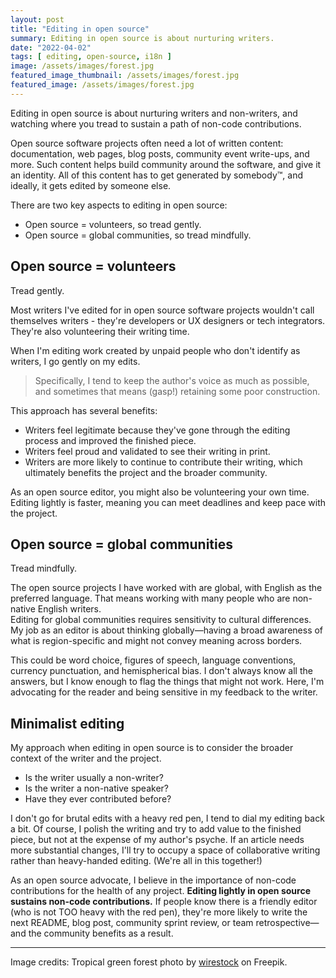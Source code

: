 ```yaml
---
layout: post
title: "Editing in open source"
summary: Editing in open source is about nurturing writers.
date: "2022-04-02"
tags: [ editing, open-source, i18n ]
image: /assets/images/forest.jpg
featured_image_thumbnail: /assets/images/forest.jpg
featured_image: /assets/images/forest.jpg
---
```


Editing in open source is about nurturing writers and non-writers, and watching where you tread to sustain a path of non-code contributions.

Open source software projects often need a lot of written content: documentation, web pages, blog posts, community event write-ups, and more. Such 
content helps build community around the software, and give it an identity. All of this content has to get generated by somebody™, and ideally, it 
gets edited by someone else.

There are two key aspects to editing in open source:
* Open source = volunteers, so tread gently.
* Open source = global communities, so tread mindfully.

## Open source = volunteers

Tread gently.  

Most writers I've edited for in open source software projects wouldn't call themselves writers - they're developers or UX designers or tech integrators. 
They're also volunteering their writing time.

When I'm editing work created by unpaid people who don't identify as writers, I go gently on my edits. 

> Specifically, I tend to keep the author's voice as much as possible, and sometimes that means (gasp!) retaining some poor construction. 

This approach has several benefits:

* Writers feel legitimate because they've gone through the editing process and improved the finished piece.
* Writers feel proud and validated to see their writing in print.
* Writers are more likely to continue to contribute their writing, which ultimately benefits the project and the broader community.

As an open source editor, you might also be volunteering your own time. Editing lightly is faster, meaning you can meet deadlines and keep pace with the project. 


## Open source = global communities

Tread mindfully. 

The open source projects I have worked with are global, with English as the preferred language. That means working with many people who are non-native English writers.  
Editing for global communities requires sensitivity to cultural differences. My job as an editor is about thinking globally—having a broad awareness of what is 
region-specific and might not convey meaning across borders. 

This could be word choice, figures of speech, language conventions, currency punctuation, and hemispherical bias. I don't always know all the answers, but I 
know enough to flag the things that might not work. Here, I'm advocating for the reader and being sensitive in my feedback to the writer.


## Minimalist editing

My approach when editing in open source is to consider the broader context of the writer and the project.

* Is the writer usually a non-writer?
* Is the writer a non-native speaker?
* Have they ever contributed before?

I don't go for brutal edits with a heavy red pen, I tend to dial my editing back a bit. Of course, I polish the writing and try to add value to the finished 
piece, but not at the expense of my author's psyche. If an article needs more substantial changes, I'll try to occupy a space of collaborative writing rather 
than heavy-handed editing. (We're all in this together!)

As an open source advocate, I believe in the importance of non-code contributions for the health of any project. **Editing lightly in open source sustains 
non-code contributions.** If people know there is a friendly editor (who is not TOO heavy with the red pen), they're more likely to write the next README, 
blog post, community sprint review, or team retrospective—and the community benefits as a result. 

---

Image credits: Tropical green forest photo by [wirestock](https://www.freepik.com/free-photo/landscape-tropical-green-forest_13291234.htm) on Freepik.
